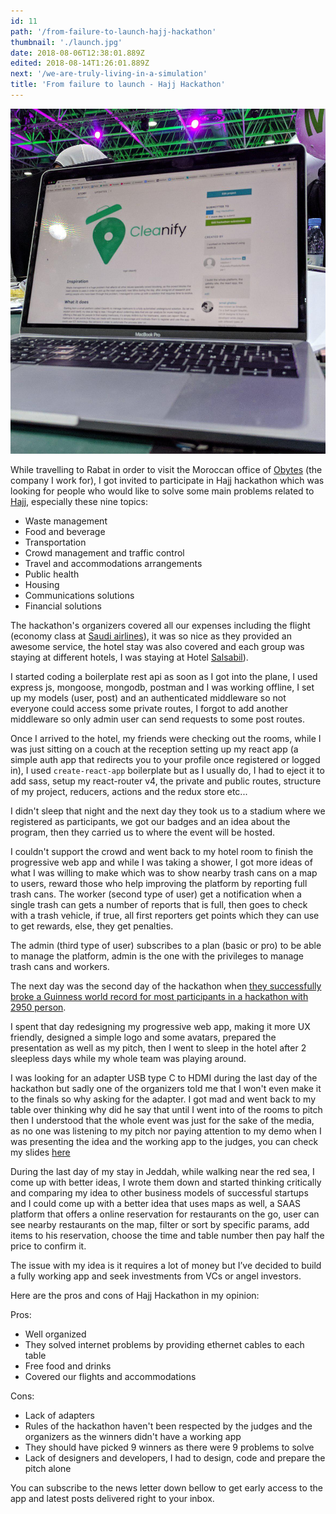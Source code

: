 ```yaml
---
id: 11
path: '/from-failure-to-launch-hajj-hackathon'
thumbnail: './launch.jpg'
date: 2018-08-06T12:38:01.889Z
edited: 2018-08-14T1:26:01.889Z
next: '/we-are-truly-living-in-a-simulation'
title: 'From failure to launch - Hajj Hackathon'
---
```


![Cleanify](launch.jpg "Follow me on Instagram to see more : https://www.instagram.com/doananh23419")

While travelling to Rabat in order to visit the Moroccan office of [Obytes](https://obytes.com) (the company I work for), I got invited to participate in Hajj hackathon which was looking for people who would like to solve some main problems related to [Hajj](https://en.wikipedia.org/wiki/Hajj), especially these nine topics:

- Waste management
- Food and beverage
- Transportation
- Crowd management and traffic control
- Travel and accommodations arrangements
- Public health
- Housing
- Communications solutions
- Financial solutions

The hackathon's organizers covered all our expenses including the flight (economy class at [Saudi airlines](https://www.saudia.com/?ref=https://doananh234.com)), it was so nice as they provided an awesome service, the hotel stay was also covered and each group was staying at different hotels, I was staying at Hotel [Salsabil](https://warwickhotels.com/salsabil/)).

I started coding a boilerplate rest api as soon as I got into the plane, I used express js, mongoose, mongodb, postman and I was working offline, I set up my models (user, post) and an authenticated middleware so not everyone could access some private routes, I forgot to add another middleware so only admin user can send requests to some post routes.

Once I arrived to the hotel, my friends were checking out the rooms, while I was just sitting on a couch at the reception setting up my react app (a simple auth app that redirects you to your profile once registered or logged in), I used `create-react-app` boilerplate but as I usually do, I had to eject it to add sass, setup my react-router v4, the private and public routes, structure of my project, reducers, actions and the redux store etc...

I didn't sleep that night and the next day they took us to a stadium where we registered as participants, we got our badges and an idea about the program, then they carried us to where the event will be hosted.

I couldn't support the crowd and went back to my hotel room to finish the progressive web app and while I was taking a shower, I got more ideas of what I was willing to make which was to show nearby trash cans on a map to users, reward those who help improving the platform by reporting full trash cans. The worker (second type of user) get a notification when a single trash can gets a number of reports that is full, then goes to check with a trash vehicle, if true, all first reporters get points which they can use to get rewards, else, they get penalties.

The admin (third type of user) subscribes to a plan (basic or pro) to be able to manage the platform, admin is the one with the privileges to manage trash cans and workers.

The next day was the second day of the hackathon when [they successfully broke a Guinness world record for most participants in a hackathon with 2950 person](http://www.arabnews.com/node/1350066/saudi-arabia).

I spent that day redesigning my progressive web app, making it more UX friendly, designed a simple logo and some avatars, prepared the presentation as well as my pitch, then I went to sleep in the hotel after 2 sleepless days while my whole team was playing around.

I was looking for an adapter USB type C to HDMI during the last day of the hackathon but sadly one of the organizers told me that I won't even make it to the finals so why asking for the adapter. I got mad and went back to my table over thinking why did he say that until I went into of the rooms to pitch then I understood that the whole event was just for the sake of the media, as no one was listening to my pitch nor paying attention to my demo when I was presenting the idea and the working app to the judges, you can check my slides [here](https://docs.google.com/presentation/d/1NT1ganL9jGxdlnRllixDjfvApM3hcC2IyXvP9zncLNo)

During the last day of my stay in Jeddah, while walking near the red sea, I come up with better ideas, I wrote them down and started thinking critically and comparing my idea to other business models of successful startups and I could come up with a better idea that uses maps as well, a SAAS platform that offers a online reservation for restaurants on the go, user can see nearby restaurants on the map, filter or sort by specific params, add items to his reservation, choose the time and table number then pay half the price to confirm it.

The issue with my idea is it requires a lot of money but I’ve decided to build a fully working app and seek investments from VCs or angel investors.

Here are the pros and cons of Hajj Hackathon in my opinion:

Pros:

- Well organized
- They solved internet problems by providing ethernet cables to each table
- Free food and drinks
- Covered our flights and accommodations

Cons:

- Lack of adapters
- Rules of the hackathon haven't been respected by the judges and the organizers as the winners didn't have a working app
- They should have picked 9 winners as there were 9 problems to solve
- Lack of designers and developers, I had to design, code and prepare the pitch alone

You can subscribe to the news letter down bellow to get early access to the app and latest posts delivered right to your inbox.